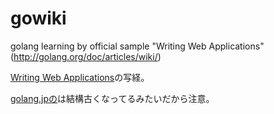 gowiki
======

golang learning by official sample "Writing Web Applications" (http://golang.org/doc/articles/wiki/)


[Writing Web Applications](http://golang.org/doc/articles/wiki/)の写経。

[golang.jpの](http://golang.jp/codelab-wiki)は結構古くなってるみたいだから注意。
